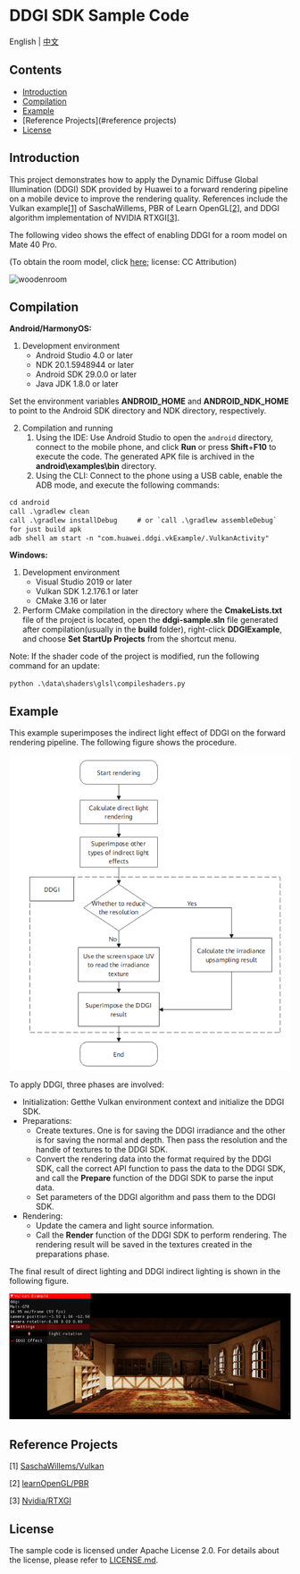 # DDGI SDK Sample Code
English | [中文](README_ZH.md)

## Contents

 * [Introduction](#introduction)
 * [Compilation](#compilation)
 * [Example](#example)
 * [Reference Projects](#reference projects)
 * [License](#license)

## Introduction

This project demonstrates how to apply the Dynamic Diffuse Global Illumination (DDGI) SDK provided by Huawei to a forward rendering pipeline on a mobile device to improve the rendering quality. References include the Vulkan example[[1\]](https://github.com/SaschaWillems/Vulkan) of SaschaWillems, PBR of Learn OpenGL[[2\]](https://learnopengl.com/PBR/Theory), and DDGI algorithm implementation of NVIDIA RTXGI[[3\]](https://https://github.com/NVIDIAGameWorks/RTXGI).

The following video shows the effect of enabling DDGI for a room model on Mate 40 Pro.

(To obtain the room model, click [here](https://sketchfab.com/3d-models/room-266d02119c494b4cbaf759d774df8494); license: CC Attribution)

![woodenroom](assets/woodenroom.gif)

## Compilation

**Android/HarmonyOS:**

1. Development environment
   - Android Studio 4.0 or later
   - NDK 20.1.5948944 or later
   - Android SDK 29.0.0 or later
   - Java JDK 1.8.0 or later

Set the environment variables **ANDROID_HOME** and **ANDROID_NDK_HOME** to point to the Android SDK directory and NDK directory, respectively.

2. Compilation and running
   1. Using the IDE: Use Android Studio to open the `android` directory, connect to the mobile phone, and click **Run** or press **Shift**+**F10** to execute the code. The generated APK file is archived in the **android\examples\bin** directory.
   2. Using the CLI: Connect to the phone using a USB cable, enable the ADB mode, and execute the following commands:

```
cd android
call .\gradlew clean
call .\gradlew installDebug 	# or `call .\gradlew assembleDebug` for just build apk
adb shell am start -n "com.huawei.ddgi.vkExample/.VulkanActivity"
```

**Windows:**

1. Development environment
   - Visual Studio 2019 or later
   - Vulkan SDK 1.2.176.1 or later
   - CMake 3.16 or later
2. Perform CMake compilation in the directory where the **CmakeLists.txt** file of the project is located, open the **ddgi-sample.sln** file generated after compilation(usually in the **build** folder), right-click **DDGIExample**, and choose **Set StartUp Projects** from the shortcut menu.

Note: If the shader code of the project is modified, run the following command for an update:

`python .\data\shaders\glsl\compileshaders.py`

## Example

This example superimposes the indirect light effect of DDGI on the forward rendering pipeline. The following figure shows the procedure.

![DDGI_Diagram](assets/ddgi_diagram.png)

To apply DDGI, three phases are involved:

- Initialization: Getthe Vulkan environment context and initialize the DDGI SDK.
- Preparations:
  - Create textures. One is for saving the DDGI irradiance and the other is for saving the normal and depth. Then pass the resolution and the handle of textures to the DDGI SDK.
  - Convert the rendering data into the format required by the DDGI SDK, call the correct API function to pass the data to the DDGI SDK, and call the **Prepare** function of the DDGI SDK to parse the input data.
  - Set parameters of the DDGI algorithm and pass them to the DDGI SDK.
- Rendering:
  - Update the camera and light source information.
  - Call the **Render** function of the DDGI SDK to perform rendering. The rendering result will be saved in the textures created in the preparations phase.

The final result of direct lighting and DDGI indirect lighting is shown in the following figure.

![Final_Shading](assets/final_shading.png)

## Reference Projects

[1] [SaschaWillems/Vulkan](<https://github.com/SaschaWillems/Vulkan>)

[2] [learnOpenGL/PBR](https://learnopengl.com/PBR/Theory)

[3] [Nvidia/RTXGI](https://github.com/NVIDIAGameWorks/RTXGI)

## License

The sample code is licensed under Apache License 2.0. For details about the license, please refer to [LICENSE.md](LICENSE).
